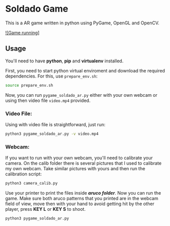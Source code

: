 # Soldado Game

This is a AR game written in python using PyGame, OpenGL and OpenCV.

[![Game running]](https://www.youtube.com/watch?v=TGw1LIxRX5A&ab_channel=OtavioCozer)

## Usage

You'll need to have **python**, **pip** and **virtualenv** installed.

First, you need to start python virtual enviroment and download the required dependencies. For this, use `prepare_env.sh`:

```sh
source prepare_env.sh
```

Now, you can run `pygame_soldado_ar.py` either with your own webcam or using then video file `video.mp4` provided.

### Video File:

Using with video file is straightforward, just run:

```sh
python3 pygame_soldado_ar.py -v video.mp4
```

### Webcam:

If you want to run with your own webcam, you'll need to calibrate your camera. On the calib folder there is several pictures that I used to calibrate my own webcam. Take similar pictures with yours and then run the calibration script:

```sh
python3 camera_calib.py
```

Use your printer to print the files inside **_aruco folder_**. Now you can run the game. Make sure both aruco patterns that you printed are in the webcam field of view, move then with your hand to avoid getting hit by the other player, press **KEY L** or **KEY S** to shoot.

```sh
python3 pygame_soldado_ar.py
```
